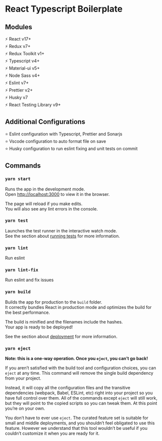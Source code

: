 # React Typescript Boilerplate

## Modules

:zap: React v17+ <br />
:zap: Redux v7+ <br />
:zap: Redux Toolkit v1+ <br />
:zap: Typescript v4+ <br />
:zap: Material-ui v5+ <br />
:zap: Node Sass v4+ <br />
:zap: Eslint v7+ <br />
:zap: Prettier v2+ <br />
:zap: Husky v7 <br />
:zap: React Testing Library v9+ <br />

## Additional Configurations

:star: Eslint configuration with Typescript, Prettier and Sonarjs <br />
:star: Vscode configuration to auto format file on save <br />
:star: Husky configuration to run eslint fixing and unit tests on commit <br />

## Commands

### `yarn start`

Runs the app in the development mode.<br />
Open [http://localhost:3000](http://localhost:3000) to view it in the browser.

The page will reload if you make edits.<br />
You will also see any lint errors in the console.

### `yarn test`

Launches the test runner in the interactive watch mode.<br />
See the section about [running tests](https://facebook.github.io/create-react-app/docs/running-tests) for more information.

### `yarn lint`

Run eslint

### `yarn lint-fix`

Run eslint and fix issues

### `yarn build`

Builds the app for production to the `build` folder.<br />
It correctly bundles React in production mode and optimizes the build for the best performance.

The build is minified and the filenames include the hashes.<br />
Your app is ready to be deployed!

See the section about [deployment](https://facebook.github.io/create-react-app/docs/deployment) for more information.

### `yarn eject`

**Note: this is a one-way operation. Once you `eject`, you can’t go back!**

If you aren’t satisfied with the build tool and configuration choices, you can `eject` at any time. This command will remove the single build dependency from your project.

Instead, it will copy all the configuration files and the transitive dependencies (webpack, Babel, ESLint, etc) right into your project so you have full control over them. All of the commands except `eject` will still work, but they will point to the copied scripts so you can tweak them. At this point you’re on your own.

You don’t have to ever use `eject`. The curated feature set is suitable for small and middle deployments, and you shouldn’t feel obligated to use this feature. However we understand that this tool wouldn’t be useful if you couldn’t customize it when you are ready for it.
